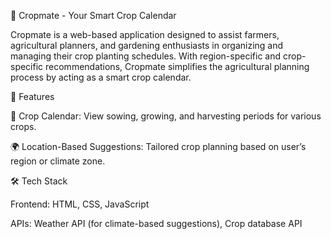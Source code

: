 🌾 Cropmate - Your Smart Crop Calendar

Cropmate is a web-based application designed to assist farmers, agricultural planners, and gardening enthusiasts in organizing and managing their crop planting schedules. With region-specific and crop-specific recommendations, Cropmate simplifies the agricultural planning process by acting as a smart crop calendar.

📌 Features

📅 Crop Calendar: View sowing, growing, and harvesting periods for various crops.

🌍 Location-Based Suggestions: Tailored crop planning based on user’s region or climate zone.



🛠 Tech Stack

Frontend: HTML, CSS, JavaScript

APIs: Weather API (for climate-based suggestions), Crop database API
